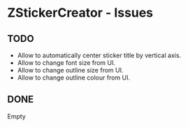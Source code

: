 # ZStickerCreator - Issues

## TODO

- Allow to automatically center sticker title by vertical axis.
- Allow to change font size from UI.
- Allow to change outline size from UI.
- Allow to change outline colour from UI.

## DONE

Empty
